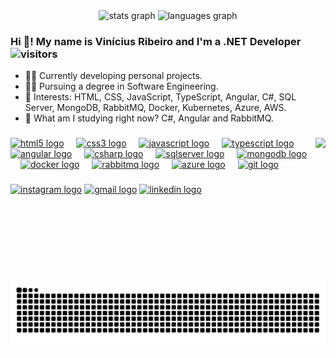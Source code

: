 <div align="center">
  <img src="https://github-readme-stats.vercel.app/api?username=vnribeiro&hide_title=false&hide_rank=false&show_icons=true&include_all_commits=true&count_private=true&theme=github_dark&locale=en" height="200" alt="stats graph"/>
  <img src="https://github-readme-stats.vercel.app/api/top-langs?username=vnribeiro&locale=en&hide_title=false&card_width=320&langs_count=8&theme=github_dark" height="200" alt="languages graph"  />
</div>

### Hi 👋! My name is Vinícius Ribeiro and I'm a .NET Developer  &nbsp;&nbsp;&nbsp; ![visitors](https://komarev.com/ghpvc/?username=vnribeiro&style=flat-square&color=3c6382&label=Visitors)
- 👨‍💻 Currently developing personal projects.
- 👨‍🎓 Pursuing a degree in Software Engineering.
- 🎯 Interests: HTML, CSS, JavaScript, TypeScript, Angular, C#, SQL Server, MongoDB, RabbitMQ, Docker, Kubernetes, Azure, AWS.
- 📖 What am I studying right now? C#, Angular and RabbitMQ.

###

<img align="right" height="230" src="https://media2.giphy.com/media/v1.Y2lkPTc5MGI3NjExdXFuNjUwOGV1MGlnYjVlNm5vb2VjenBtMjFocDQzdzBtY2pkY3V6OSZlcD12MV9pbnRlcm5hbF9naWZfYnlfaWQmY3Q9Zw/Buq5DyBD3PQt7kol5c/giphy.gif"  />

###

<div align="left">
  <a href="#"><img src="https://cdn.jsdelivr.net/gh/devicons/devicon/icons/html5/html5-original.svg" height="30" alt="html5 logo" title="html5" /></a>
  <img width="12" />
  <a href="#"> <img src="https://cdn.jsdelivr.net/gh/devicons/devicon/icons/css3/css3-original.svg" height="30" alt="css3 logo"  title="css3" /></a>
  <img width="12" />
  <a href="#"><img src="https://cdn.jsdelivr.net/gh/devicons/devicon/icons/javascript/javascript-original.svg" height="30" alt="javascript logo" title="javascript" /></a>
  <img width="12" />
  <a href="#"><img src="https://cdn.jsdelivr.net/gh/devicons/devicon/icons/typescript/typescript-original.svg" height="30" alt="typescript logo" title="typescript" /></a>
  <img width="12" />
  <a href="#"><img src="https://cdn.jsdelivr.net/gh/devicons/devicon/icons/angular/angular-original.svg" height="30" alt="angular logo" title="angular" /></a>
  <img width="12" />
  <a href="#"><img src="https://cdn.jsdelivr.net/gh/devicons/devicon/icons/csharp/csharp-original.svg" height="30" alt="csharp logo" title="csharp" /></a>
  <img width="12" />
  <a href="#"><img src="https://cdn.jsdelivr.net/gh/devicons/devicon/icons/microsoftsqlserver/microsoftsqlserver-original.svg" height="30" alt="sqlserver logo" title="sqlserver" /></a> 
  <img width="12" />
  <a href="#"><img src="https://cdn.jsdelivr.net/gh/devicons/devicon/icons/mongodb/mongodb-original.svg" height="30" alt="mongodb logo" title="mongodb" /></a> 
  <img width="12" />
  <a href="#"><img src="https://cdn.jsdelivr.net/gh/devicons/devicon/icons/docker/docker-original.svg" height="30" alt="docker logo" title="docker" /></a>  
  <img width="12" />
  <a href="#"><img src="https://cdn.jsdelivr.net/gh/devicons/devicon/icons/rabbitmq/rabbitmq-original.svg" height="30" alt="rabbitmq logo" title="rabbitmq" /></a>
  <img width="12" />
  <a href="#"><img src="https://cdn.jsdelivr.net/gh/devicons/devicon/icons/azure/azure-original.svg" height="30" alt="azure logo" title="azure" /></a>
  <img width="12" />
  <a href="#"><img src="https://cdn.jsdelivr.net/gh/devicons/devicon/icons/git/git-original.svg" height="30" alt="git logo" title="git" /></a>
</div>

###

<div align="left">
 <a href="https://www.instagram.com/ribeirovn_" target="_blank">
   <img src="https://img.shields.io/static/v1?message=Instagram&logo=instagram&label=&color=E4405F&logoColor=white&labelColor=&style=for-the-badge" height="35" alt="instagram logo" /></a> 
 <a href="mailto:contact.vnribeiro@gmail.com" target="_blank">
  <img src="https://img.shields.io/static/v1?message=Gmail&logo=gmail&label=&color=D14836&logoColor=white&labelColor=&style=for-the-badge" height="35" alt="gmail logo" /></a>
 <a href="https://www.linkedin.com/in/vnribeirotech" target="_blank">
  <img src="https://img.shields.io/static/v1?message=LinkedIn&logo=linkedin&label=&color=0077B5&logoColor=white&labelColor=&style=for-the-badge" height="35" alt="linkedin logo" /></a>
</div>

###

<br clear="both">

<img src="https://raw.githubusercontent.com/vnribeiro/vnribeiro/output/snake.svg" alt="Snake animation" />

###
